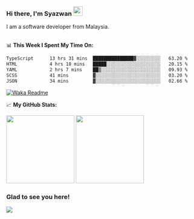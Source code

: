 ### Hi there, I'm Syazwan <img src="https://media.giphy.com/media/hvRJCLFzcasrR4ia7z/giphy.gif" width="25px">
I am a software developer from Malaysia.
<br/><br/>

📊 **This Week I Spent My Time On:**
<!--START_SECTION:waka-->

```txt
TypeScript      13 hrs 31 mins  ███████████████▓░░░░░░░░░   63.20 %
HTML            4 hrs 18 mins   █████░░░░░░░░░░░░░░░░░░░░   20.15 %
YAML            2 hrs 7 mins    ██▒░░░░░░░░░░░░░░░░░░░░░░   09.93 %
SCSS            41 mins         ▓░░░░░░░░░░░░░░░░░░░░░░░░   03.20 %
JSON            34 mins         ▓░░░░░░░░░░░░░░░░░░░░░░░░   02.66 %
```

<!--END_SECTION:waka-->
[![Waka Readme](https://github.com/syazwanz/syazwanz/actions/workflows/wakatime.yml/badge.svg)](https://github.com/syazwanz/syazwanz/actions/workflows/wakatime.yml)

📈 **My GitHub Stats:**

<p>
  <img height="180em" src="https://github-readme-stats.vercel.app/api?username=syazwanz&show_icons=true&hide_border=false&&count_private=true&include_all_commits=true" />
  <img height="180em" src="https://github-readme-stats.vercel.app/api/top-langs/?username=syazwanz&exclude_repo=KNN-Image-Classification&show_icons=true&hide_border=false&layout=compact&langs_count=8"/>
</p>

### Glad to see you here!
![](https://visitor-badge.glitch.me/badge?page_id=syazwanz.syazwanz)
